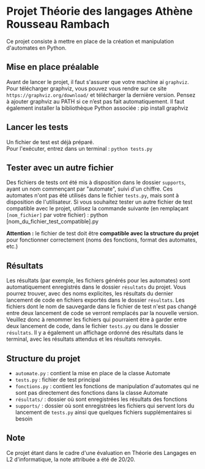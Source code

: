 # Projet Théorie des langages Athène Rousseau Rambach

Ce projet consiste à mettre en place de la création et manipulation d'automates en Python.

## Mise en place préalable

Avant de lancer le projet, il faut s'assurer que votre machine ai `graphviz`.
Pour télécharger graphviz, vous pouvez vous rendre sur ce site `https://graphviz.org/download/` et télécharger la dernière version.
Pensez à ajouter graphviz au PATH si ce n’est pas fait automatiquement.
Il faut également installer la bibliothèque Python associée :
pip install graphviz

## Lancer les tests

Un fichier de test est déjà préparé.  
Pour l'exécuter, entrez dans un terminal :
`python tests.py`

## Tester avec un autre fichier

Des fichiers de tests ont été mis à disposition dans le dossier `supports`, ayant un nom commençant par "automate", suivi d'un chiffre.
Ces automates n'ont pas été utilisés dans le fichier `tests.py`, mais sont à disposition de l'utilisateur.
Si vous souhaitez tester un autre fichier de test compatible avec le projet, utilisez la commande suivante (en remplaçant `[nom_fichier]` par votre fichier) :
python [nom_du_fichier_test_compatible].py

**Attention :** le fichier de test doit être **compatible avec la structure du projet** pour fonctionner correctement (noms des fonctions, format des automates, etc.)

## Résultats

Les résultats (par exemple, les fichiers générés pour les automates) sont automatiquement enregistrés dans le dossier `résultats` du projet.
Vous pourrez trouver, avec des noms explicites, les résultats du dernier lancement de code en fichiers exportés dans le dossier `résultats`.
Les fichiers dont le nom de sauvegarde dans le fichier de test n'est pas changé entre deux lancement de code se verront remplacés par la nouvelle version. Veuillez donc à renommer les fichiers qui pourraient être à garder entre deux lancement de code, dans le fichier `tests.py` ou dans le dossier `résultats`.
Il y a également un affichage ordonné des résultats dans le terminal, avec les résultats attendus et les résultats renvoyés.

## Structure du projet

- `automate.py` : contient la mise en place de la classe Automate
- `tests.py` : fichier de test principal
- `fonctions.py` : contient les fonctions de manipulation d'automates qui ne sont pas directement des fonctions dans la classe Automate
- `résultats/` : dossier où sont enregistrées les résultats des fonctions
- `supports/` : dossier où sont enregistrées les fichiers qui servent lors du lancement de `tests.py` ainsi que quelques fichiers supplémentaires si besoin

## Note

Ce projet étant dans le cadre d'une évaluation en Théorie des Langages en L2 d'informatique, la note attribuée a été de 20/20.
